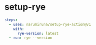 # setup-rye

```yml
steps:
  - uses: narumiruna/setup-rye-action@v1
    with:
      rye-version: latest
  - run: rye --version
```
